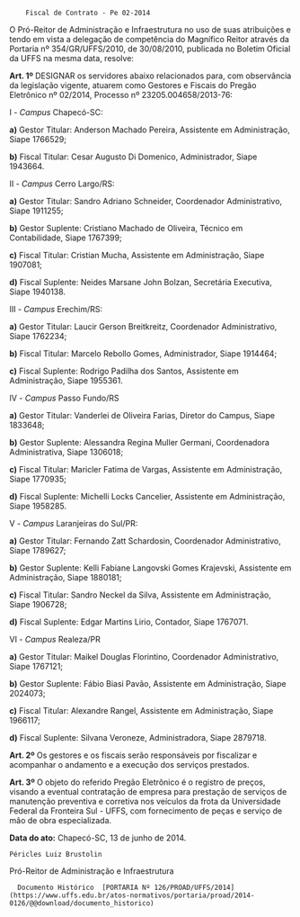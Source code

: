         Fiscal de Contrato - Pe 02-2014  

O Pró-Reitor de Administração e Infraestrutura no uso de suas atribuições e tendo em vista a delegação de competência do Magnífico Reitor através da Portaria nº 354/GR/UFFS/2010, de 30/08/2010, publicada no Boletim Oficial da UFFS na mesma data, resolve:

 **Art. 1º** DESIGNAR os servidores abaixo relacionados para, com observância da legislação vigente, atuarem como Gestores e Fiscais do Pregão Eletrônico nº 02/2014, Processo nº 23205.004658/2013-76:

 I - *Campus* Chapecó-SC:

 **a)** Gestor Titular: Anderson Machado Pereira, Assistente em Administração, Siape 1766529;

 **b)** Fiscal Titular: Cesar Augusto Di Domenico, Administrador, Siape 1943664.

 II - *Campus* Cerro Largo/RS:

 **a)** Gestor Titular: Sandro Adriano Schneider, Coordenador Administrativo, Siape 1911255;

 **b)** Gestor Suplente: Cristiano Machado de Oliveira, Técnico em Contabilidade, Siape 1767399;

 **c)** Fiscal Titular: Cristian Mucha, Assistente em Administração, Siape 1907081;

 **d)** Fiscal Suplente: Neides Marsane John Bolzan, Secretária Executiva, Siape 1940138.

 III - *Campus* Erechim/RS:

 **a)** Gestor Titular: Laucir Gerson Breitkreitz, Coordenador Administrativo, Siape 1762234;

 **b)** Fiscal Titular: Marcelo Rebollo Gomes, Administrador, Siape 1914464;

 **c)** Fiscal Suplente: Rodrigo Padilha dos Santos, Assistente em Administração, Siape 1955361.

 IV - *Campus* Passo Fundo/RS

 **a)** Gestor Titular: Vanderlei de Oliveira Farias, Diretor do Campus, Siape 1833648;

 **b)** Gestor Suplente: Alessandra Regina Muller Germani, Coordenadora Administrativa, Siape 1306018;

 **c)** Fiscal Titular: Maricler Fatima de Vargas, Assistente em Administração, Siape 1770935;

 **d)** Fiscal Suplente: Michelli Locks Cancelier, Assistente em Administração, Siape 1958285.

 V - *Campus* Laranjeiras do Sul/PR:

 **a)** Gestor Titular: Fernando Zatt Schardosin, Coordenador Administrativo, Siape 1789627;

 **b)** Gestor Suplente: Kelli Fabiane Langovski Gomes Krajevski, Assistente em Administração, Siape 1880181;

 **c)** Fiscal Titular: Sandro Neckel da Silva, Assistente em Administração, Siape 1906728;

 **d)** Fiscal Suplente: Edgar Martins Lirio, Contador, Siape 1767071.

 VI - *Campus* Realeza/PR

 **a)** Gestor Titular: Maikel Douglas Florintino, Coordenador Administrativo, Siape 1767121;

 **b)** Gestor Suplente: Fábio Biasi Pavão, Assistente em Administração, Siape 2024073;

 **c)** Fiscal Titular: Alexandre Rangel, Assistente em Administração, Siape 1966117;

 **d)** Fiscal Suplente: Silvana Veroneze, Administradora, Siape 2879718.

 **Art. 2º** Os gestores e os fiscais serão responsáveis por fiscalizar e acompanhar o andamento e a execução dos serviços prestados.

 **Art. 3º** O objeto do referido Pregão Eletrônico é o registro de preços, visando a eventual contratação de empresa para prestação de serviços de manutenção preventiva e corretiva nos veículos da frota da Universidade Federal da Fronteira Sul - UFFS, com fornecimento de peças e serviço de mão de obra especializada.

  

   **Data do ato:** Chapecó-SC, 13 de junho de 2014.   
 

    Péricles Luiz Brustolin   
 Pró-Reitor de Administração e Infraestrutura 

      Documento Histórico  [PORTARIA Nº 126/PROAD/UFFS/2014](https://www.uffs.edu.br/atos-normativos/portaria/proad/2014-0126/@@download/documento_historico)     
      